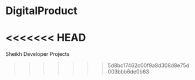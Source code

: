 # DigitalProduct
<<<<<<< HEAD
=======
Sheikh Developer Projects
>>>>>>> 5d8bc17462c00f9a8d308d8e75d003bbb6de0b63
